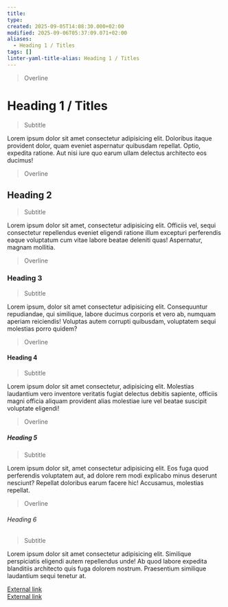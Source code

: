 ```yaml
---
title: 
type: 
created: 2025-09-05T14:08:30.000+02:00
modified: 2025-09-06T05:37:09.071+02:00
aliases:
  - Heading 1 / Titles
tags: []
linter-yaml-title-alias: Heading 1 / Titles
---
```


> Overline

# Heading 1 / Titles

> Subtitle

Lorem ipsum dolor sit amet consectetur adipisicing elit. Doloribus itaque provident dolor, quam eveniet aspernatur quibusdam repellat. Optio, expedita ratione. Aut nisi iure quo earum ullam delectus architecto eos ducimus!

> Overline

## Heading 2

> Subtitle

Lorem ipsum dolor sit amet, consectetur adipisicing elit. Officiis vel, sequi consectetur repellendus eveniet eligendi ratione illum excepturi perferendis eaque voluptatum cum vitae labore beatae deleniti quas! Aspernatur, magnam mollitia.

> Overline

### Heading 3

> Subtitle

Lorem ipsum, dolor sit amet consectetur adipisicing elit. Consequuntur repudiandae, qui similique, labore ducimus corporis et vero ab, numquam aperiam reiciendis! Voluptas autem corrupti quibusdam, voluptatem sequi molestias porro quidem?

> Overline

#### Heading 4

> Subtitle

Lorem ipsum dolor sit amet consectetur, adipisicing elit. Molestias laudantium vero inventore veritatis fugiat delectus debitis sapiente, officiis magni officia aliquam provident alias molestiae iure vel beatae suscipit voluptate eligendi!

> Overline

##### Heading 5

> Subtitle

Lorem ipsum dolor sit, amet consectetur adipisicing elit. Eos fuga quod perferendis voluptatem aut, ad dolore rem modi explicabo minus deserunt nesciunt? Repellat doloribus earum facere hic! Accusamus, molestias repellat.

> Overline

###### Heading 6

> Subtitle

Lorem ipsum dolor sit amet consectetur adipisicing elit. Similique perspiciatis eligendi autem repellendus unde! Ab quod labore expedita blanditiis architecto quis fuga dolorem nostrum. Praesentium similique laudantium sequi tenetur at.

[External link](https://google.com)  
<a href="https://google.com">External link</a>
